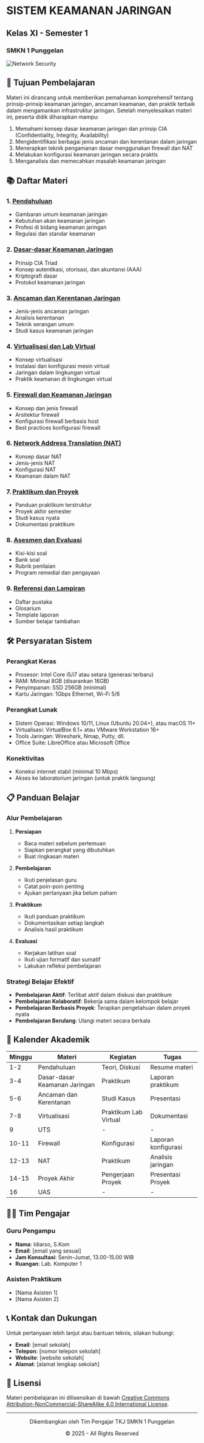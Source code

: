 # SISTEM KEAMANAN JARINGAN
## Kelas XI - Semester 1
### SMKN 1 Punggelan

![Network Security](https://img.icons8.com/color/96/000000/cyber-security.png)

## 🎯 Tujuan Pembelajaran
Materi ini dirancang untuk memberikan pemahaman komprehensif tentang prinsip-prinsip keamanan jaringan, ancaman keamanan, dan praktik terbaik dalam mengamankan infrastruktur jaringan. Setelah menyelesaikan materi ini, peserta didik diharapkan mampu:

1. Memahami konsep dasar keamanan jaringan dan prinsip CIA (Confidentiality, Integrity, Availability)
2. Mengidentifikasi berbagai jenis ancaman dan kerentanan dalam jaringan
3. Menerapkan teknik pengamanan dasar menggunakan firewall dan NAT
4. Melakukan konfigurasi keamanan jaringan secara praktis
5. Menganalisis dan memecahkan masalah keamanan jaringan

## 📚 Daftar Materi

### 1. [Pendahuluan](./01.%20Pendahuluan/README.md)
   - Gambaran umum keamanan jaringan
   - Kebutuhan akan keamanan jaringan
   - Profesi di bidang keamanan jaringan
   - Regulasi dan standar keamanan

### 2. [Dasar-dasar Keamanan Jaringan](./02.%20Dasar-dasar%20Keamanan%20Jaringan/README.md)
   - Prinsip CIA Triad
   - Konsep autentikasi, otorisasi, dan akuntansi (AAA)
   - Kriptografi dasar
   - Protokol keamanan jaringan

### 3. [Ancaman dan Kerentanan Jaringan](./03.%20Ancaman%20dan%20Kerentanan%20Jaringan/README.md)
   - Jenis-jenis ancaman jaringan
   - Analisis kerentanan
   - Teknik serangan umum
   - Studi kasus keamanan jaringan

### 4. [Virtualisasi dan Lab Virtual](./04.%20Virtualisasi%20dan%20Lab%20Virtual/README.md)
   - Konsep virtualisasi
   - Instalasi dan konfigurasi mesin virtual
   - Jaringan dalam lingkungan virtual
   - Praktik keamanan di lingkungan virtual

### 5. [Firewall dan Keamanan Jaringan](./05.%20Firewall%20dan%20Keamanan%20Jaringan/README.md)
   - Konsep dan jenis firewall
   - Arsitektur firewall
   - Konfigurasi firewall berbasis host
   - Best practices konfigurasi firewall

### 6. [Network Address Translation (NAT)](./06.%20Network%20Address%20Translation%20%28NAT%29/README.md)
   - Konsep dasar NAT
   - Jenis-jenis NAT
   - Konfigurasi NAT
   - Keamanan dalam NAT

### 7. [Praktikum dan Proyek](./07.%20Praktikum%20dan%20Proyek/README.md)
   - Panduan praktikum terstruktur
   - Proyek akhir semester
   - Studi kasus nyata
   - Dokumentasi praktikum

### 8. [Asesmen dan Evaluasi](./08.%20Asesmen%20dan%20Evaluasi/README.md)
   - Kisi-kisi soal
   - Bank soal
   - Rubrik penilaian
   - Program remedial dan pengayaan

### 9. [Referensi dan Lampiran](./09.%20Referensi%20dan%20Lampiran/README.md)
   - Daftar pustaka
   - Glosarium
   - Template laporan
   - Sumber belajar tambahan

## 🛠️ Persyaratan Sistem

### Perangkat Keras
- Prosesor: Intel Core i5/i7 atau setara (generasi terbaru)
- RAM: Minimal 8GB (disarankan 16GB)
- Penyimpanan: SSD 256GB (minimal)
- Kartu Jaringan: 1Gbps Ethernet, Wi-Fi 5/6

### Perangkat Lunak
- Sistem Operasi: Windows 10/11, Linux (Ubuntu 20.04+), atau macOS 11+
- Virtualisasi: VirtualBox 6.1+ atau VMware Workstation 16+
- Tools Jaringan: Wireshark, Nmap, Putty, dll.
- Office Suite: LibreOffice atau Microsoft Office

### Konektivitas
- Koneksi internet stabil (minimal 10 Mbps)
- Akses ke laboratorium jaringan (untuk praktik langsung)

## 📋 Panduan Belajar

### Alur Pembelajaran
1. **Persiapan**
   - Baca materi sebelum pertemuan
   - Siapkan perangkat yang dibutuhkan
   - Buat ringkasan materi

2. **Pembelajaran**
   - Ikuti penjelasan guru
   - Catat poin-poin penting
   - Ajukan pertanyaan jika belum paham

3. **Praktikum**
   - Ikuti panduan praktikum
   - Dokumentasikan setiap langkah
   - Analisis hasil praktikum

4. **Evaluasi**
   - Kerjakan latihan soal
   - Ikuti ujian formatif dan sumatif
   - Lakukan refleksi pembelajaran

### Strategi Belajar Efektif
- **Pembelajaran Aktif**: Terlibat aktif dalam diskusi dan praktikum
- **Pembelajaran Kolaboratif**: Bekerja sama dalam kelompok belajar
- **Pembelajaran Berbasis Proyek**: Terapkan pengetahuan dalam proyek nyata
- **Pembelajaran Berulang**: Ulangi materi secara berkala

## 📅 Kalender Akademik

| Minggu | Materi | Kegiatan | Tugas |
|--------|--------|----------|-------|
| 1-2 | Pendahuluan | Teori, Diskusi | Resume materi |
| 3-4 | Dasar-dasar Keamanan Jaringan | Praktikum | Laporan praktikum |
| 5-6 | Ancaman dan Kerentanan | Studi Kasus | Presentasi |
| 7-8 | Virtualisasi | Praktikum Lab Virtual | Dokumentasi |
| 9   | UTS | - | - |
| 10-11| Firewall | Konfigurasi | Laporan konfigurasi |
| 12-13| NAT | Praktikum | Analisis jaringan |
| 14-15| Proyek Akhir | Pengerjaan Proyek | Presentasi Proyek |
| 16  | UAS | - | - |

## 👨‍🏫 Tim Pengajar

### Guru Pengampu
- **Nama**: Idiarso, S.Kom
- **Email**: [email yang sesuai]
- **Jam Konsultasi**: Senin-Jumat, 13.00-15.00 WIB
- **Ruangan**: Lab. Komputer 1

### Asisten Praktikum
- [Nama Asisten 1]
- [Nama Asisten 2]

## 📞 Kontak dan Dukungan

Untuk pertanyaan lebih lanjut atau bantuan teknis, silakan hubungi:

- **Email**: [email sekolah]
- **Telepon**: [nomor telepon sekolah]
- **Website**: [website sekolah]
- **Alamat**: [alamat lengkap sekolah]

## 📝 Lisensi

Materi pembelajaran ini dilisensikan di bawah [Creative Commons Attribution-NonCommercial-ShareAlike 4.0 International License](http://creativecommons.org/licenses/by-nc-sa/4.0/).

---

<div align="center">
  <p>Dikembangkan oleh Tim Pengajar TKJ SMKN 1 Punggelan</p>
  <p>© 2025 - All Rights Reserved</p>
</div>
